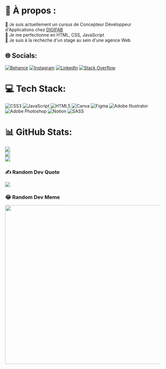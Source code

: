 # 💫 À propos :
🔭 Je suis actuellement un cursus de Concepteur Développeur d'Applications chez [DIGIFAB](https://digifab.fr/)<br>🌱 Je me perfectionne en HTML, CSS, JavaScript<br>🤝 Je suis à la recheche d'un stage au sein d'une agence Web


## 🌐 Socials:
[![Behance](https://img.shields.io/badge/Behance-1769ff?logo=behance&logoColor=white)](https://behance.net/jeffreyvalentin) [![Instagram](https://img.shields.io/badge/Instagram-%23E4405F.svg?logo=Instagram&logoColor=white)](https://instagram.com/vaaljeef) [![LinkedIn](https://img.shields.io/badge/LinkedIn-%230077B5.svg?logo=linkedin&logoColor=white)](https://linkedin.com/in/jeffrey-valentin) [![Stack Overflow](https://img.shields.io/badge/-Stackoverflow-FE7A16?logo=stack-overflow&logoColor=white)](https://stackoverflow.com/users/19517509) 

# 💻 Tech Stack:
![CSS3](https://img.shields.io/badge/css3-%231572B6.svg?style=flat&logo=css3&logoColor=white) ![JavaScript](https://img.shields.io/badge/javascript-%23323330.svg?style=flat&logo=javascript&logoColor=%23F7DF1E) ![HTML5](https://img.shields.io/badge/html5-%23E34F26.svg?style=flat&logo=html5&logoColor=white) ![Canva](https://img.shields.io/badge/Canva-%2300C4CC.svg?style=flat&logo=Canva&logoColor=white) 	![Figma](https://img.shields.io/badge/figma-%23F24E1E.svg?style=flat&logo=figma&logoColor=white) ![Adobe Illustrator](https://img.shields.io/badge/adobeillustrator-%23FF9A00.svg?style=flat&logo=adobeillustrator&logoColor=white) ![Adobe Photoshop](https://img.shields.io/badge/adobephotoshop-%2331A8FF.svg?style=flat&logo=adobephotoshop&logoColor=white) ![Notion](https://img.shields.io/badge/Notion-%23000000.svg?style=flat&logo=notion&logoColor=white) ![SASS](https://img.shields.io/badge/SASS-hotpink.svg?style=flat&logo=SASS&logoColor=white)
# 📊 GitHub Stats:
![](https://github-readme-stats.vercel.app/api?username=VaalJeef&theme=swift&hide_border=false&include_all_commits=false&count_private=false)<br/>
![](https://github-readme-streak-stats.herokuapp.com/?user=VaalJeef&theme=swift&hide_border=false)<br/>
![](https://github-readme-stats.vercel.app/api/top-langs/?username=VaalJeef&theme=swift&hide_border=false&include_all_commits=false&count_private=false&layout=compact)

### ✍️ Random Dev Quote
![](https://quotes-github-readme.vercel.app/api?type=vetical&theme=light)

### 😂 Random Dev Meme
<img src="https://random-memer.herokuapp.com/" width="512px"/>
